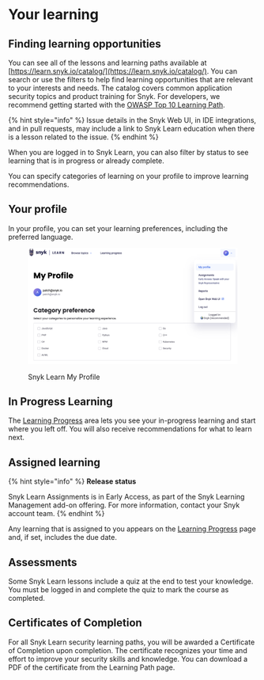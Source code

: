 # Your learning

## Finding learning opportunities

You can see all of the lessons and learning paths available at [https://learn.snyk.io/catalog/](https://learn.snyk.io/catalog/). You can search or use the filters to help find learning opportunities that are relevant to your interests and needs. The catalog covers common application security topics and product training for Snyk. For developers, we recommend getting started with the [OWASP Top 10 Learning Path](https://learn.snyk.io/learning-paths/owasp-top-10/).

{% hint style="info" %}
Issue details in the Snyk Web UI, in IDE integrations, and in pull requests, may include a link to Snyk Learn education when there is a lesson related to the issue.
{% endhint %}

When you are logged in to Snyk Learn, you can also filter by status to see learning that is in progress or already complete.

You can specify categories of learning on your profile to improve learning recommendations.&#x20;

## Your profile&#x20;

In your profile, you can set your learning preferences, including the preferred language.&#x20;

<figure><img src="../../../.gitbook/assets/Screenshot 2024-11-26 at 11.23.36.png" alt=""><figcaption><p>Snyk Learn My Profile</p></figcaption></figure>

## In Progress Learning

The [Learning Progress](https://learn.snyk.io/user/learning-progress/) area lets you see your in-progress learning and start where you left off. You will also receive recommendations for what to learn next.

## Assigned learning

{% hint style="info" %}
**Release status**

Snyk Learn Assignments is in Early Access, as part of the Snyk Learning Management add-on offering. For more information, contact your Snyk account team.
{% endhint %}

Any learning that is assigned to you appears on the [Learning Progress](https://learn.snyk.io/user/learning-progress/) page and, if set, includes the due date.

## Assessments

Some Snyk Learn lessons include a quiz at the end to test your knowledge. You must be logged in and complete the quiz to mark the course as completed.

## Certificates of Completion

For all Snyk Learn security learning paths, you will be awarded a Certificate of Completion upon completion. The certificate recognizes your time and effort to improve your security skills and knowledge. You can download a PDF of the certificate from the Learning Path page.&#x20;
